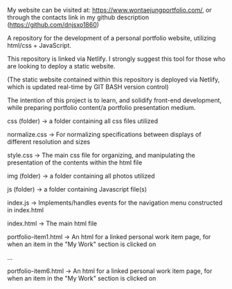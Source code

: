 My website can be visited at: https://www.wontaejungportfolio.com/, or through the contacts link in my github description (https://github.com/dnjsxo1860)

A repository for the development of a personal portfolio website, utilizing html/css + JavaScript.

This repository is linked via Netlify. I strongly suggest this tool for those who are looking to deploy a static website.

(The static website contained within this repository is deployed via Netlify, which is updated real-time by GIT BASH version control)

The intention of this project is to learn, and solidify front-end development, while preparing portfolio content/a portfolio presentation medium.

css (folder) -> a folder containing all css files utilized
  
  normalize.css -> For normalizing specifications between displays of different resolution and sizes

  style.css -> The main css file for organizing, and manipulating the presentation of the contents within the html file

img (folder) -> a folder containing all photos utilized

js (folder) -> a folder containing Javascript file(s)

  index.js -> Implements/handles events for the navigation menu constructed in index.html

index.html -> The main html file

portfolio-item1.html -> An html for a linked personal work item page, for when an item in the "My Work" section is clicked on

...

portfolio-item6.html -> An html for a linked personal work item page, for when an item in the "My Work" section is clicked on
